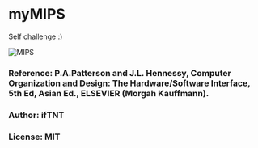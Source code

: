 myMIPS
===
Self challenge :)

![MIPS](https://upload.wikimedia.org/wikipedia/commons/thumb/e/ea/MIPS_Architecture_%28Pipelined%29.svg/1920px-MIPS_Architecture_%28Pipelined%29.svg.png)

### Reference: P.A.Patterson and J.L. Hennessy, Computer Organization and Design: The Hardware/Software Interface, 5th Ed, Asian Ed., ELSEVIER (Morgah Kauffmann).

### Author: ifTNT

### License: MIT


